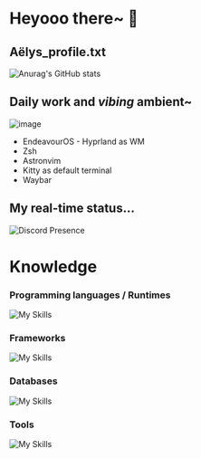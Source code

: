  #  Heyooo there~ 👋

## Aëlys_profile.txt

![Anurag's GitHub stats](https://github-readme-stats.vercel.app/api?username=HenriqueJuste01&show_icons=true&theme=dracula)


## Daily work and *vibing* ambient~ 
   ![image](https://github.com/LysImbecile/LysImbecile/assets/136639736/87c24825-808f-4631-90d6-c1db01b0b0fa)

   - EndeavourOS - Hyprland as WM
   - Zsh 
   - Astronvim 
   - Kitty as default terminal 
   - Waybar 
   
   
## My real-time status... 

![Discord Presence](https://lanyard.cnrad.dev/api/1122714514220142672)


# Knowledge


### Programming languages / Runtimes

![My Skills](https://skillicons.dev/icons?i=js,ts,nodejs,html,css,py,bash)


### Frameworks

![My Skills](https://skillicons.dev/icons?i=django,sequelize,tailwind,express,prisma,react,vite)

### Databases 

![My Skills](https://skillicons.dev/icons?i=mysql,mongodb,sqlite)


### Tools

![My Skills](https://skillicons.dev/icons?i=docker,github,idea,postman,vscode,git,linux,neovim,vercel)


